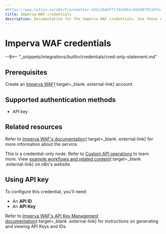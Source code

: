 ```yaml
---
#https://www.notion.so/n8n/Frontmatter-432c2b8dff1f43d4b1c8d20075510fe4
title: Imperva WAF credentials
description: Documentation for the Imperva WAF credentials. Use these credentials to authenticate Imperva WAF in n8n, a workflow automation platform.
---
```


# Imperva WAF credentials

--8<-- "_snippets/integrations/builtin/credentials/cred-only-statement.md"

## Prerequisites

Create an [Imperva WAF](https://www.imperva.com/products/web-application-firewall-waf/){:target=_blank .external-link} account.

## Supported authentication methods

- API key

## Related resources

Refer to [Imperva WAF's documentation](https://docs.imperva.com/bundle/api-docs/page/api/authentication.htm){:target=_blank .external-link} for more information about the service.

This is a credential-only node. Refer to [Custom API operations](/integrations/custom-operations/) to learn more. View [example workflows and related content](https://n8n.io/integrations/imperva-waf/){:target=_blank .external-link} on n8n's website.

## Using API key

To configure this credential, you'll need:

- An **API ID**
- An **API Key**

Refer to [Imperva WAF's API Key Management documentation](https://docs.imperva.com/bundle/cloud-application-security/page/settings/api-keys.htm){:target=_blank .external-link} for instructions on generating and viewing API Keys and IDs.